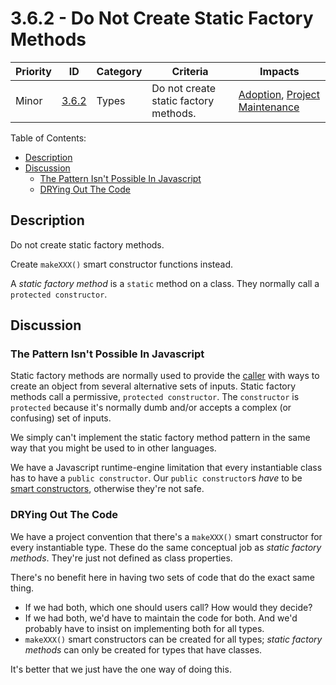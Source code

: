 # 3.6.2 - Do Not Create Static Factory Methods

Priority | ID | Category | Criteria | Impacts
---------|----|----------|----------|--------
Minor | [3.6.2][3.6.2] | Types | Do not create static factory methods. | [Adoption][ADOPTION], [Project Maintenance][PROJECT-MAINTENANCE]

Table of Contents:
- [Description](#description)
- [Discussion](#discussion)
  - [The Pattern Isn't Possible In Javascript](#the-pattern-isnt-possible-in-javascript)
  - [DRYing Out The Code](#drying-out-the-code)

## Description

Do not create static factory methods.

Create `makeXXX()` smart constructor functions instead.

A _static factory method_ is a `static` method on a class. They normally call a `protected constructor`.

## Discussion

### The Pattern Isn't Possible In Javascript

Static factory methods are normally used to provide the [caller][Caller] with ways to create an object from several alternative sets of inputs. Static factory methods call a permissive, `protected constructor`. The `constructor` is `protected` because it's normally dumb and/or accepts a complex (or confusing) set of inputs.

We simply can't implement the static factory method pattern in the same way that you might be used to in other languages.

We have a Javascript runtime-engine limitation that every instantiable class has to have a `public constructor`. Our `public constructor`s _have_ to be [smart constructors][Smart Constructor], otherwise they're not safe.

### DRYing Out The Code

We have a project convention that there's a `makeXXX()` smart constructor for every instantiable type. These do the same conceptual job as _static factory methods_. They're just not defined as class properties.

There's no benefit here in having two sets of code that do the exact same thing.

* If we had both, which one should users call? How would they decide?
* If we had both, we'd have to maintain the code for both. And we'd probably have to insist on implementing both for all types.
* `makeXXX()` smart constructors can be created for all types; _static factory methods_ can only be created for types that have classes.

It's better that we just have the one way of doing this.

[ADOPTION]: ../../impacted-areas/ADOPTION.md
[CONTRIBUTIONS]: ../../impacted-areas/CONTRIBUTIONS.md
[CORRECTNESS]: ../../impacted-areas/CORRECTNESS.md
[GOVERNANCE]: ../../impacted-areas/GOVERNANCE.md
[PROJECT-MAINTENANCE]: ../../impacted-areas/PROJECT-MAINTENANCE.md
[ROBUSTNESS]: ../../impacted-areas/ROBUSTNESS.md
[SECURITY]: ../../impacted-areas/SECURITY.md
[TESTABILITY]: ../../impacted-areas/TESTABILITY.md
[Base Class]: ../../glossary/base-class.md
[Branded Type]: ../../glossary/branded-type.md
[Caller]: ../../glossary/caller.md
[CQRS]: ../../glossary/CQRS.md
[Data Bag]: ../../glossary/data-bag.md
[Data Guarantee]: ../../glossary/data-guarantee.md
[Data Guard]: ../../glossary/data-guard.md
[Default Value]: ../../glossary/default-value.md
[Defensive Programming]: ../../glossary/defensive-programming.md
[Dependency]: ../../glossary/dependency.md
[Dependency Injection]: ../../glossary/dependency-injection.md
[Docblock]: ../../glossary/docblock.md
[End-User]: ../../glossary/end-user.md
[Entity]: ../../glossary/entity.md
[Exported Item]: ../../glossary/exported-item.md
[Extension]: ../../glossary/extension.md
[Flavoured Type]: ../../glossary/flavoured-type.md
[Function Prefix]: ../../glossary/function-prefix.md
[Function Signature]: ../../glossary/function-signature.md
[Hard-Coded]: ../../glossary/hard-coded.md
[Identity]: ../../glossary/identity.md
[Identity Function]: ../../glossary/identity-function.md
[Identity Type]: ../../glossary/identity-type.md
[Immutability]: ../../glossary/immutability.md
[Inherited Method]: ../../glossary/inherited-method.md
[Instantiable Type]: ../../glossary/instantiable-type.md
[Mandatory Dependency]: ../../glossary/mandatory-dependency.md
[No-Op]: ../../glossary/no-op.md
[Nominal Typing]: ../../glossary/nominal-typing.md
[Optional Input]: ../../glossary/optional-input.md
[Overridden Method]: ../../glossary/overridden-method.md
[Plain Object]: ../../glossary/plain-object.md
[Primitive Type]: ../../glossary/primitive-type.md
[Protocol]: ../../glossary/protocol.md
[Refined Type]: ../../glossary/refined-type.md
[Rest Parameter]: ../../glossary/rest-parameter.md
[Reusability]: ../../glossary/reusability.md
[Side Effects]: ../../glossary/side-effects.md
[Smart Constructor]: ../../glossary/smart-constructor.md
[Structural Typing]: ../../glossary/structural-typing.md
[Type Alias]: ../../glossary/type-alias.md
[Type Casting]: ../../glossary/type-casting.md
[Type Guarantee]: ../../glossary/type-guarantee.md
[Type Guard]: ../../glossary/type-guard.md
[Type Inference]: ../../glossary/type-inference.md
[Type Predicate]: ../../glossary/type-predicate.md
[User-Supplied Functional Options]: ../../glossary/user-supplied-functional-options.md
[User-Supplied Input]: ../../glossary/user-supplied-input.md
[User-Supplied Options]: ../../glossary/user-supplied-options.md
[User-Supplied Optional Dependencies]: ../../glossary/user-supplied-optional-dependencies.md
[Value]: ../../glossary/value.md
[Value Object]: ../../glossary/value-object.md
[3.6.2]: ./3.6.2.md